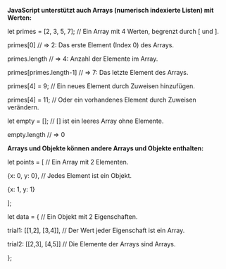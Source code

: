 **JavaScript unterstützt auch Arrays (numerisch indexierte Listen) mit Werten:**

let primes = [2, 3, 5, 7]; // Ein Array mit 4 Werten, begrenzt durch [ und ].

primes[0]                  // => 2: Das erste Element (Index 0) des Arrays.

primes.length              // => 4: Anzahl der Elemente im Array.

primes[primes.length-1]    // => 7: Das letzte Element des Arrays.

primes[4] = 9;             // Ein neues Element durch Zuweisen hinzufügen.

primes[4] = 11;            // Oder ein vorhandenes Element durch Zuweisen verändern.

let empty = [];            // [] ist ein leeres Array ohne Elemente.

empty.length               // => 0

**Arrays und Objekte können andere Arrays und Objekte enthalten:**

let points = [             // Ein Array mit 2 Elementen.

{x: 0, y: 0},          // Jedes Element ist ein Objekt.

{x: 1, y: 1}

];

let data = {                 // Ein Objekt mit 2 Eigenschaften.

trial1: [[1,2], [3,4]],  // Der Wert jeder Eigenschaft ist ein Array.

trial2: [[2,3], [4,5]]   // Die Elemente der Arrays sind Arrays.

};

